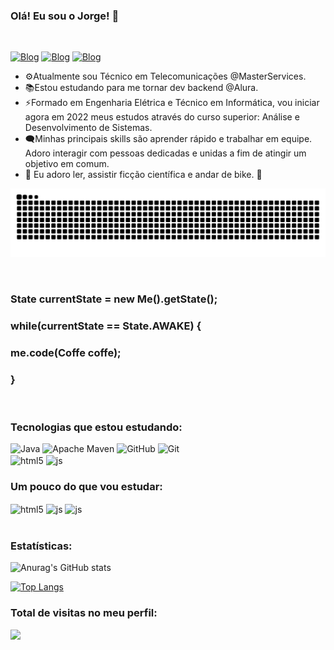 ### Olá! Eu sou o Jorge! 🤟
<br/>

[![Blog](https://img.shields.io/badge/LinkedIn-0077B5?style=for-the-badge&logo=linkedin&logoColor=white)](https://www.linkedin.com/in/queirozjorge-engenharia/)
[![Blog](https://img.shields.io/website?label=CURSOS/ALURA/JORGE&style=for-the-badge&url=https://cursos.alura.com.br/user/jorgequeiroz)](https://cursos.alura.com.br/user/jorgequeiroz)
[![Blog](https://img.shields.io/badge/Microsoft_Outlook-0078D4?style=for-the-badge&logo=microsoft-outlook&logoColor=white)](mailto:jorge.queiroz@outlook.com.br)

- ⚙️Atualmente sou Técnico em Telecomunicações @MasterServices.
- 📚Estou estudando para me tornar dev backend @Alura.
- ⚡Formado em Engenharia Elétrica e Técnico em Informática, vou iniciar agora em 2022 meus estudos através do curso superior: Análise e Desenvolvimento de Sistemas.
- 🗨️Minhas principais skills são aprender rápido e trabalhar em equipe. Adoro interagir com pessoas dedicadas e unidas a fim de atingir um objetivo em comum.
- 📖 Eu adoro ler, assistir ficção científica e andar de bike. 🚴

![Snake animation](https://github.com/GuillaumeFalourd/GuillaumeFalourd/blob/output/github-contribution-grid-snake.svg)

<br/>

### State currentState = new Me().getState();
### while(currentState == State.AWAKE) {
###	me.code(Coffe coffe);
### }
<br/>

### Tecnologias que estou estudando:

![Java](https://img.shields.io/badge/java-%23ED8B00.svg?style=for-the-badge&logo=java&logoColor=white)
![Apache Maven](https://img.shields.io/badge/Apache%20Maven-C71A36?style=for-the-badge&logo=Apache%20Maven&logoColor=white)
![GitHub](https://img.shields.io/badge/github-%23121011.svg?style=for-the-badge&logo=github&logoColor=white)
![Git](https://img.shields.io/badge/git-%23F05033.svg?style=for-the-badge&logo=git&logoColor=white)
<br/>
<img align="center" alt="html5" src="https://img.shields.io/badge/HTML5-E34F26?style=for-the-badge&logo=html5&logoColor=white" />
<img align="center" alt="js" src="https://img.shields.io/badge/MySQL-00000F?style=for-the-badge&logo=mysql&logoColor=white" />


### Um pouco do que vou estudar:
<div style="display: inline_block">
  <img align="center" alt="html5" src="https://img.shields.io/badge/CSS3-1572B6?style=for-the-badge&logo=css3&logoColor=white" />
  <img align="center" alt="js" src="https://img.shields.io/badge/Spring-6DB33F?style=for-the-badge&logo=spring&logoColor=white" />
  <img align="center" alt="js" src="https://img.shields.io/badge/JavaScript-F7DF1E?style=for-the-badge&logo=javascript&logoColor=black" />
</div><br/>

### Estatísticas:

![Anurag's GitHub stats](https://github-readme-stats.vercel.app/api?username=queirozjorge&show_icons=true&theme=tokyonight)

[![Top Langs](https://github-readme-stats.vercel.app/api/top-langs/?username=queirozjorge&layout=compact)](https://github.com/anuraghazra/github-readme-stats)

<p align="left">
  
 ### Total de visitas no meu perfil: <br>
  
 <p align="left"> 
   <img alingn="center" src="https://profile-counter.glitch.me/queirozjorge/count.svg" />
 </p>
</p>
